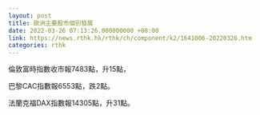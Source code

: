 ```yaml
---
layout: post
title: 歐洲主要股市個別發展
date: 2022-03-26 07:13:26.000000000 +08:00
link: https://news.rthk.hk/rthk/ch/component/k2/1641006-20220326.htm
categories: rthk
---
```


倫敦富時指數收市報7483點，升15點，

巴黎CAC指數報6553點，跌2點。

法蘭克福DAX指數報14305點，升31點。

